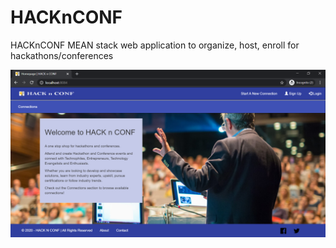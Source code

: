 # HACKnCONF
HACKnCONF MEAN stack web application to organize, host, enroll for hackathons/conferences

![image](https://github.com/abhisheksat/HACKnCONF/blob/master/screenshot.PNG)
